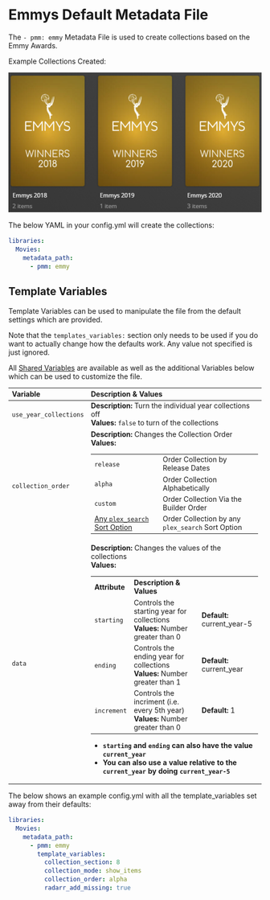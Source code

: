 # Emmys Default Metadata File

The `- pmm: emmy` Metadata File is used to  create collections based on the Emmy Awards.

Example Collections Created:

![](../images/emmy.png)

The below YAML in your config.yml will create the collections:
```yaml
libraries:
  Movies:
    metadata_path:
      - pmm: emmy
```


## Template Variables

Template Variables can be used to manipulate the file from the default settings which are provided. 

Note that the `templates_variables:` section only needs to be used if you do want to actually change how the defaults work. Any value not specified is just ignored.

All [Shared Variables](../variables) are available as well as the additional Variables below which can be used to customize the file.

| Variable               | Description & Values                                                                                                                                                                                                                                                                                                                                                                                                                                                                                                                                                                                                                                                                                                                                                                                                                                                                                                                                                                                             |
|:-----------------------|:-----------------------------------------------------------------------------------------------------------------------------------------------------------------------------------------------------------------------------------------------------------------------------------------------------------------------------------------------------------------------------------------------------------------------------------------------------------------------------------------------------------------------------------------------------------------------------------------------------------------------------------------------------------------------------------------------------------------------------------------------------------------------------------------------------------------------------------------------------------------------------------------------------------------------------------------------------------------------------------------------------------------|
| `use_year_collections` | **Description:** Turn the individual year collections off<br>**Values:** `false` to turn of the collections                                                                                                                                                                                                                                                                                                                                                                                                                                                                                                                                                                                                                                                                                                                                                                                                                                                                                                      |
| `collection_order`     | **Description:** Changes the Collection Order<br>**Values:**<table class="clearTable"><tr><td>`release`</td><td>Order Collection by Release Dates</td></tr><tr><td>`alpha`</td><td>Order Collection Alphabetically</td></tr><tr><td>`custom`</td><td>Order Collection Via the Builder Order</td></tr><tr><td>[Any `plex_search` Sort Option](../builders/plex.md#sort-options)</td><td>Order Collection by any `plex_search` Sort Option</td></tr></table>                                                                                                                                                                                                                                                                                                                                                                                                                                                                                                                                                       |
| `data`                 | **Description:** Changes the values of the collections<br>**Values:**<br><table class="clearTable"><tr><th>Attribute</th><th>Description & Values</th></tr><tr><td><code>starting</code></td><td>Controls the starting year for collections</br><strong>Values:</strong> Number greater than 0</td><td><strong>Default:</strong> current_year-5</td></tr><tr><td><code>ending</code></td><td>Controls the ending year for collections</br><strong>Values:</strong> Number greater than 1</td><td><strong>Default:</strong> current_year</td></tr><tr><td><code>increment</code></td><td>Controls the incriment (i.e. every 5th year)</br><strong>Values:</strong> Number greater than 0</td><td><strong>Default:</strong> 1</td></tr></table><ul><li><strong><code>starting</code> and <code>ending</code> can also have the value <code>current_year</code></strong></li><li><strong>You can also use a value relative to the <code>current_year</code> by doing <code>current_year-5</code></strong></li></ul> |

The below shows an example config.yml with all the template_variables set away from their defaults:

```yaml
libraries:
  Movies:
    metadata_path:
      - pmm: emmy
        template_variables:
          collection_section: 8
          collection_mode: show_items
          collection_order: alpha
          radarr_add_missing: true
```


